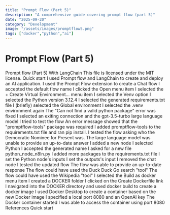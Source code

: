 ```yaml
---
title: "Prompt Flow (Part 5)"
description: "A comprehensive guide covering prompt flow (part 5)"
date: "2025-09-20"
category: "Development"
image: "/assets/images/promptflow5.png"
tags: ["docker","python","ai"]
---
```


# Prompt Flow (Part 5)

Prompt flow (Part 5) With LangChain This file is licensed under the MIT license. Quick start I used Prompt flow and LangChain to create and deploy an AI application. I used the Prompt Flow extension to create a Chat flow I accepted the default flow name I clicked the Open menu item I selected the + Create Virtual Environment... menu item I selected the Venv option I selected the Python version 3.12.4 I selected the generated requirements.txt file I (briefly) selected the Global environment I selected the .venv environment again The "Can not find a valid python package" error was fixed I selected an exiting connection and the gpt-3.5-turbo large language model I tried to test the flow An error message showed that the "promptflow-tools" package was required I added promptflow-tools to the requirements.txt file and ran pip install. I tested the flow asking who the Democratic Nominee for Present was. The large language model was unable to provide an up-to-date answer I added a new node I selected Python I accepted the generated name I asked for a new file python_node_n8ln.py I added more packages to the requirements.txt file I set the Python node's inputs I set the outputs's input I removed the chat node I tested the updated flow The flow was able to provide an up-to-date response The flow could have used the Duck Duck Go search "tool" The flow could have used the Wikipedia "tool" I selected the Build as docker menu item I created a DOCKER folder I clicked on the Create Dockerfile link I navigated into the DOCKER directory and used docker build to create a docker image I used Docker Desktop to create a container based on the new Docker image I specified a local port 8080 and an OpenAI key The Docker container started I was able to access the container using port 8080 References Quick start
